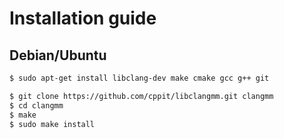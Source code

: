 # Installation guide #

## Debian/Ubuntu
```sh
$ sudo apt-get install libclang-dev make cmake gcc g++ git
```

```sh
$ git clone https://github.com/cppit/libclangmm.git clangmm
$ cd clangmm
$ make
$ sudo make install
```
